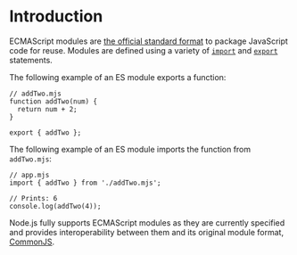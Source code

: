 # Introduction

ECMAScript modules are [the official standard format](https://tc39.github.io/ecma262/#sec-modules) to package JavaScript code for reuse. Modules are defined using a variety of [`import`](https://developer.mozilla.org/en-US/docs/Web/JavaScript/Reference/Statements/import) and [`export`](https://developer.mozilla.org/en-US/docs/Web/JavaScript/Reference/Statements/export) statements.

The following example of an ES module exports a function:

    // addTwo.mjs
    function addTwo(num) {
      return num + 2;
    }

    export { addTwo };

The following example of an ES module imports the function from `addTwo.mjs`:

    // app.mjs
    import { addTwo } from './addTwo.mjs';

    // Prints: 6
    console.log(addTwo(4));

Node.js fully supports ECMAScript modules as they are currently specified and provides interoperability between them and its original module format, [CommonJS](modules.html).
